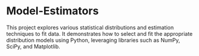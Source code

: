 # Model-Estimators
This project explores various statistical distributions and estimation techniques to fit data. It demonstrates how to select and fit the appropriate distribution models using Python, leveraging libraries such as NumPy, SciPy, and Matplotlib.
